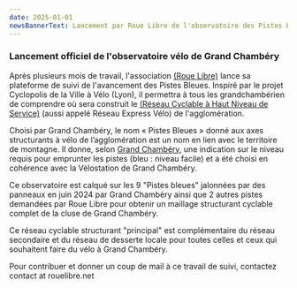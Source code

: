 ```yaml
---
date: 2025-01-01
newsBannerText: Lancement par Roue Libre de l'observatoire des Pistes Bleues de Grand Chambéry 
---
```


### Lancement officiel de l'observatoire vélo de Grand Chambéry
Après plusieurs mois de travail, l'association [(Roue Libre)](https://rouelibre.net/) lance sa plateforme de suivi de l'avancement des Pistes Bleues. Inspiré par le projet Cyclopolis de la Ville à Vélo (Lyon), il permettra à tous les grandchambérien de comprendre où sera construit le [(Réseau Cyclable à Haut Niveau de Service)](/blog/reseauchns) (aussi appelé Réseau Express Vélo) de l'agglomération.

Choisi par Grand Chambéry, le nom « Pistes Bleues » donné aux axes structurants à vélo de l’agglomération est un nom en lien avec le territoire de montagne. Il donne, selon [ Grand Chambéry](https://www.grandchambery.fr/toutes-les-actualites/les-pistes-bleues), une indication sur le niveau requis pour emprunter les pistes (bleu : niveau facile) et a été choisi en cohérence avec la Vélostation de Grand Chambéry.

Ce observatoire est calqué sur les 9 "Pistes bleues" jalonnées par des panneaux en juin 2024 par Grand Chambéry ainsi que 2 autres pistes demandées par Roue Libre pour obtenir un maillage structurant cyclable complet de la cluse de Grand Chambéry.

Ce réseau cyclable structurant "principal" est complémentaire du réseau secondaire et du réseau de desserte locale pour toutes celles et ceux qui souhaitent faire du vélo à Grand Chambéry.

Pour contribuer et donner un coup de mail à ce travail de suivi, contactez contact at rouelibre.net
